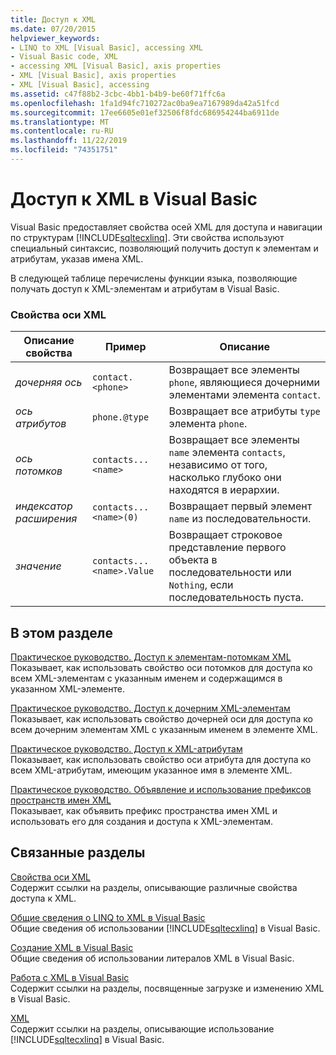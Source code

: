 ```yaml
---
title: Доступ к XML
ms.date: 07/20/2015
helpviewer_keywords:
- LINQ to XML [Visual Basic], accessing XML
- Visual Basic code, XML
- accessing XML [Visual Basic], axis properties
- XML [Visual Basic], axis properties
- XML [Visual Basic], accessing
ms.assetid: c47f88b2-3cbc-4bb1-b4b9-be60f71ffc6a
ms.openlocfilehash: 1fa1d94fc710272ac0ba9ea7167989da42a51fcd
ms.sourcegitcommit: 17ee6605e01ef32506f8fdc686954244ba6911de
ms.translationtype: MT
ms.contentlocale: ru-RU
ms.lasthandoff: 11/22/2019
ms.locfileid: "74351751"
---
```

# <a name="accessing-xml-in-visual-basic"></a>Доступ к XML в Visual Basic
Visual Basic предоставляет свойства осей XML для доступа и навигации по структурам [!INCLUDE[sqltecxlinq](~/includes/sqltecxlinq-md.md)]. Эти свойства используют специальный синтаксис, позволяющий получить доступ к элементам и атрибутам, указав имена XML.  
  
 В следующей таблице перечислены функции языка, позволяющие получать доступ к XML-элементам и атрибутам в Visual Basic.  
  
### <a name="xml-axis-properties"></a>Свойства оси XML  
  
|Описание свойства|Пример|Описание|  
|--------------------------|-------------|-----------------|  
|*дочерняя ось*|`contact.<phone>`|Возвращает все элементы `phone`, являющиеся дочерними элементами элемента `contact`.|  
|*ось атрибутов*|`phone.@type`|Возвращает все атрибуты `type` элемента `phone`.|  
|*ось потомков*|`contacts...<name>`|Возвращает все элементы `name` элемента `contacts`, независимо от того, насколько глубоко они находятся в иерархии.|  
|*индексатор расширения*|`contacts...<name>(0)`|Возвращает первый элемент `name` из последовательности.|  
|*значение*|`contacts...<name>.Value`|Возвращает строковое представление первого объекта в последовательности или `Nothing`, если последовательность пуста.|  
  
## <a name="in-this-section"></a>В этом разделе  
 [Практическое руководство. Доступ к элементам-потомкам XML](../../../../visual-basic/programming-guide/language-features/xml/how-to-access-xml-descendant-elements.md)  
 Показывает, как использовать свойство оси потомков для доступа ко всем XML-элементам с указанным именем и содержащимся в указанном XML-элементе.  
  
 [Практическое руководство. Доступ к дочерним XML-элементам](../../../../visual-basic/programming-guide/language-features/xml/how-to-access-xml-child-elements.md)  
 Показывает, как использовать свойство дочерней оси для доступа ко всем дочерним элементам XML с указанным именем в элементе XML.  
  
 [Практическое руководство. Доступ к XML-атрибутам](../../../../visual-basic/programming-guide/language-features/xml/how-to-access-xml-attributes.md)  
 Показывает, как использовать свойство оси атрибута для доступа ко всем XML-атрибутам, имеющим указанное имя в элементе XML.  
  
 [Практическое руководство. Объявление и использование префиксов пространств имен XML](../../../../visual-basic/programming-guide/language-features/xml/how-to-declare-and-use-xml-namespace-prefixes.md)  
 Показывает, как объявить префикс пространства имен XML и использовать его для создания и доступа к XML-элементам.  
  
## <a name="related-sections"></a>Связанные разделы  
 [Свойства оси XML](../../../../visual-basic/language-reference/xml-axis/index.md)  
 Содержит ссылки на разделы, описывающие различные свойства доступа к XML.  
  
 [Общие сведения о LINQ to XML в Visual Basic](../../../../visual-basic/programming-guide/language-features/xml/overview-of-linq-to-xml.md)  
 Общие сведения об использовании [!INCLUDE[sqltecxlinq](~/includes/sqltecxlinq-md.md)] в Visual Basic.  
  
 [Создание XML в Visual Basic](../../../../visual-basic/programming-guide/language-features/xml/creating-xml.md)  
 Общие сведения об использовании литералов XML в Visual Basic.  
  
 [Работа с XML в Visual Basic](../../../../visual-basic/programming-guide/language-features/xml/manipulating-xml.md)  
 Содержит ссылки на разделы, посвященные загрузке и изменению XML в Visual Basic.  
  
 [XML](../../../../visual-basic/programming-guide/language-features/xml/index.md)  
 Содержит ссылки на разделы, описывающие использование [!INCLUDE[sqltecxlinq](~/includes/sqltecxlinq-md.md)] в Visual Basic.
